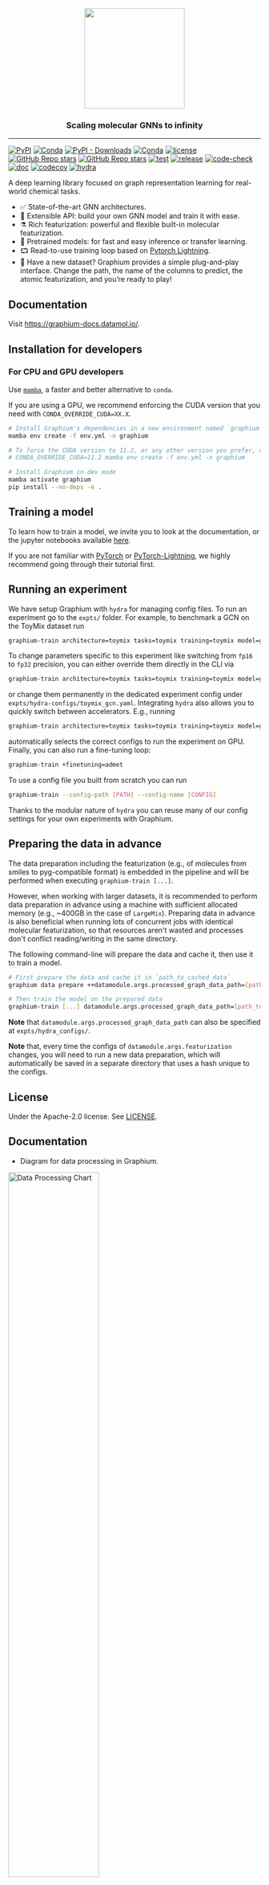 <div align="center">
    <img src="docs/images/banner-tight.png" height="200px">
    <h3>Scaling molecular GNNs to infinity</h3>
</div>

---

[![PyPI](https://img.shields.io/pypi/v/graphium)](https://pypi.org/project/graphium/)
[![Conda](https://img.shields.io/conda/v/conda-forge/graphium?label=conda&color=success)](https://anaconda.org/conda-forge/graphium)
[![PyPI - Downloads](https://img.shields.io/pypi/dm/graphium)](https://pypi.org/project/graphium/)
[![Conda](https://img.shields.io/conda/dn/conda-forge/graphium)](https://anaconda.org/conda-forge/graphium)
[![license](https://img.shields.io/badge/License-Apache%202.0-blue.svg)](https://github.com/datamol-io/graphium/blob/main/LICENSE)
[![GitHub Repo stars](https://img.shields.io/github/stars/datamol-io/graphium)](https://github.com/datamol-io/graphium/stargazers)
[![GitHub Repo stars](https://img.shields.io/github/forks/datamol-io/graphium)](https://github.com/datamol-io/graphium/network/members)
[![test](https://github.com/datamol-io/graphium/actions/workflows/test.yml/badge.svg)](https://github.com/datamol-io/graphium/actions/workflows/test.yml)
[![release](https://github.com/datamol-io/graphium/actions/workflows/release.yml/badge.svg)](https://github.com/datamol-io/graphium/actions/workflows/release.yml)
[![code-check](https://github.com/datamol-io/graphium/actions/workflows/code-check.yml/badge.svg)](https://github.com/datamol-io/graphium/actions/workflows/code-check.yml)
[![doc](https://github.com/datamol-io/graphium/actions/workflows/doc.yml/badge.svg)](https://github.com/datamol-io/graphium/actions/workflows/doc.yml)
[![codecov](https://codecov.io/gh/datamol-io/graphium/branch/main/graph/badge.svg?token=bHOkKY5Fze)](https://codecov.io/gh/datamol-io/graphium)
[![hydra](https://img.shields.io/badge/Config-Hydra_1.3-89b8cd)](https://hydra.cc/)

A deep learning library focused on graph representation learning for real-world chemical tasks.

- ✅ State-of-the-art GNN architectures.
- 🐍 Extensible API: build your own GNN model and train it with ease.
- ⚗️ Rich featurization: powerful and flexible built-in molecular featurization.
- 🧠 Pretrained models: for fast and easy inference or transfer learning.
- ⮔ Read-to-use training loop based on [Pytorch Lightning](https://www.pytorchlightning.ai/).
- 🔌 Have a new dataset? Graphium provides a simple plug-and-play interface. Change the path, the name of the columns to predict, the atomic featurization, and you’re ready to play!

## Documentation

Visit https://graphium-docs.datamol.io/.

## Installation for developers

### For CPU and GPU developers

Use [`mamba`](https://github.com/mamba-org/mamba), a faster and better alternative to `conda`.

If you are using a GPU, we recommend enforcing the CUDA version that you need with `CONDA_OVERRIDE_CUDA=XX.X`.

```bash
# Install Graphium's dependencies in a new environment named `graphium`
mamba env create -f env.yml -n graphium

# To force the CUDA version to 11.2, or any other version you prefer, use the following command:
# CONDA_OVERRIDE_CUDA=11.2 mamba env create -f env.yml -n graphium

# Install Graphium in dev mode
mamba activate graphium
pip install --no-deps -e .
```

## Training a model

To learn how to train a model, we invite you to look at the documentation, or the jupyter notebooks available [here](https://github.com/datamol-io/graphium/tree/master/docs/tutorials/model_training).

If you are not familiar with [PyTorch](https://pytorch.org/docs) or [PyTorch-Lightning](https://pytorch-lightning.readthedocs.io/en/latest/), we highly recommend going through their tutorial first.

## Running an experiment
We have setup Graphium with `hydra` for managing config files. To run an experiment go to the `expts/` folder. For example, to benchmark a GCN on the ToyMix dataset run
```bash
graphium-train architecture=toymix tasks=toymix training=toymix model=gcn
```
To change parameters specific to this experiment like switching from `fp16` to `fp32` precision, you can either override them directly in the CLI via
```bash
graphium-train architecture=toymix tasks=toymix training=toymix model=gcn trainer.trainer.precision=32
```
or change them permanently in the dedicated experiment config under `expts/hydra-configs/toymix_gcn.yaml`.
Integrating `hydra` also allows you to quickly switch between accelerators. E.g., running
```bash
graphium-train architecture=toymix tasks=toymix training=toymix model=gcn accelerator=gpu
```
automatically selects the correct configs to run the experiment on GPU.
Finally, you can also run a fine-tuning loop:
```bash
graphium-train +finetuning=admet
```

To use a config file you built from scratch you can run
```bash
graphium-train --config-path [PATH] --config-name [CONFIG]
```
Thanks to the modular nature of `hydra` you can reuse many of our config settings for your own experiments with Graphium.

## Preparing the data in advance
The data preparation including the featurization (e.g., of molecules from smiles to pyg-compatible format) is embedded in the pipeline and will be performed when executing `graphium-train [...]`.

However, when working with larger datasets, it is recommended to perform data preparation in advance using a machine with sufficient allocated memory (e.g., ~400GB in the case of `LargeMix`). Preparing data in advance is also beneficial when running lots of concurrent jobs with identical molecular featurization, so that resources aren't wasted and processes don't conflict reading/writing in the same directory.

The following command-line will prepare the data and cache it, then use it to train a model.
```bash
# First prepare the data and cache it in `path_to_cached_data`
graphium data prepare ++datamodule.args.processed_graph_data_path=[path_to_cached_data]

# Then train the model on the prepared data
graphium-train [...] datamodule.args.processed_graph_data_path=[path_to_cached_data]
```

**Note** that `datamodule.args.processed_graph_data_path` can also be specified at `expts/hydra_configs/`.

**Note** that, every time the configs of `datamodule.args.featurization` changes, you will need to run a new data preparation, which will automatically be saved in a separate directory that uses a hash unique to the configs.

## License

Under the Apache-2.0 license. See [LICENSE](LICENSE).

## Documentation

- Diagram for data processing in Graphium.

<img src="docs/images/datamodule.png" alt="Data Processing Chart" width="60%" height="60%">

- Diagram for Muti-task network in Graphium

<img src="docs/images/full_graph_network.png" alt="Full Graph Multi-task Network" width="80%" height="80%">

